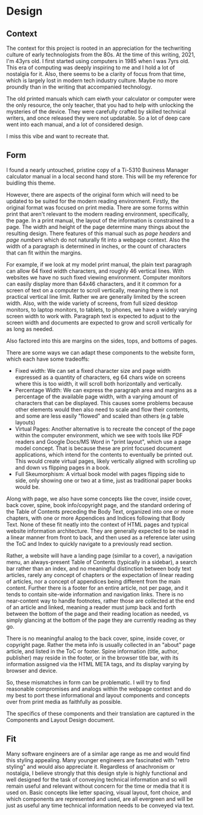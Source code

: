 # Design

## Context

The context for this project is rooted in an appreciation for the techwriting culture of early technologists from the 
80s. At the time of this writing, 2021, I'm 43yrs old. I first started using computers in 1985 when I was 7yrs old. 
This era of computing was deeply inspiring to me and I hold a lot of nostalgia for it. Also, there seems to be a 
clarity of focus from that time, which is largely lost in modern tech industry culture. Maybe no more proundly than in 
the writing that accompanied technology. 

The old printed manuals which cam eiwth your calculator or computer were the only resource, the only teacher, that you 
had to help with unlocking the mysteries of the device. They were carefully crafted by skilled technical writers, and 
once released they were not updatable. So a lot of deep care went into each manual, and a lot of considered design. 

I miss this vibe and want to recreate that.

## Form

I found a nearly untouched, pristine copy of a Ti-5310 Business Manager calculator manual in a local second hand 
store. This will be my reference for buidling this theme. 

However, there are aspects of the original form which will need to be updated to be suited for the modern reading 
environment. Firstly, the original format was focused on print media. There are some forms within print that aren't 
relevant to the modern reading environment, specifically, the page. In a print manual, the layout of the information 
is constrained to a page. The width and height of the page determine many things about the resulting design. There 
features of this manual such as *page headers* and *page numbers* which do not naturally fit into a webpage context. 
Also the width of a paragraph is determined in inches, or the count of characters that can fit within the margins. 

For example, if we look at my model print manual, the plain text paragraph can allow 64 fixed width characters, and 
roughly 46 vertical lines. With websites we have no such fixed viewing environment. Computer monitors can easily 
display more than 64x46 characters, and it it common for a screen of text on a computer to scroll vertically, meaning
there is not practical vertical line limit. Rather we are generally limited by the screen width. Also, with the wide
variety of screens, from full sized desktop monitors, to laptop monitors, to tablets, to phones, we have a widely
varying screen width to work with. Paragraph text is expected to adjust to the screen width and documents are expected 
to grow and scroll vertically for as long as needed.

Also factored into this are margins on the sides, tops, and bottoms of pages.

There are some ways we can adapt these components to the website form, which each have some tradeoffs:

   - Fixed width: We can set a fixed character size and page width expressed as a quantity of characters, eg 64 chars wide
     on screens where this is too width, it will scroll both horizontally and vertically.
   - Percentage Width: We can express the paragraph area and margins as a percentage of the available page width, with a 
     varying amount of characters that can be displayed. This causes some problems because other elements would then also 
     need to scale and flow their contents, and some are less easily "flowed" and scaled than others (e.g table layouts)
   - Virtual Pages: Another alternative is to recreate the concept of the page within the computer environment, which
     we see with tools like PDF readers and Google Docs/MS Word in "print layout", which use a page model concept. That is 
     because these are print focused document applications, which intend for the contents to eventually be printed out. 
     This would create virtual pages, likely vertically aligned with scrolling up and down vs flipping pages in a book. 
   - Full Skeumorphism: A virtual book model with pages flipping side to side, only showing one or two at a time, just
     as traditional paper books would be.

Along with page, we also have some concepts like the cover, inside cover, back cover, spine, book info/copyright page, and the
standard ordering of the Table of Contents preceding the Body Text, organized into one or more chapters, with one or more 
Appendices and Indices following that Body Text. None of these fit neatly into the context of HTML pages and typical 
website information architecture. They are generally expected to be read in a linear manner from front to back, and then 
used as a reference later using the ToC and Index to quickly navigate to a previously read section.

Rather, a website will have a landing page (similar to a cover), a navigation menu, an always-present Table of Contents
(typically in a sidebar), a search bar rather than an index, and no meaningful distinction between body text articles,
rarely any concept of chapters or the expectation of linear reading of articles, nor a concept of appendices being 
different from the main content. Further there is a footer for an entire article, not per page, and it tends to contain
site-wide information and navigation links. There is no near-content way to handle footnotes, rather those are collected
at the end of an article and linked, meaning a reader must jump back and forth between the bottom of the page and their
reading location as needed, vs simply glancing at the bottom of the page they are currently reading as they go. 

There is no meaningful analog to the back cover, spine, inside cover, or copyright page. Rather the meta info is usually
collected in an "about" page article, and listed in the ToC or footer. Spine information (title, author, publisher) may 
reside in the footer, or in the browser title bar, with its information assigned via the HTML META tags, and its display 
varying by browser and device.

So, these mismatches in form can be problematic. I will try to find reasonable compromises and analogs within the webpage 
context and do my best to port these informational and layout components and concepts over from print media as faithfully
as possible. 

The specifics of these components and their translation are captured in the Components and Layout Design document.

## Fit

Many software engineers are of a similar age range as me and would find this styling appealing. Many younger engineers
are fascinated with "retro styling" and would also appreciate it. Regardless of anachronism or nostalgia, I believe
strongly that this design style is highly functional and well designed for the task of conveying technical information
and so will remain useful and relevant without concern for the time or media that it is used on. Basic concepts like 
letter spacing, visual layout, font choice, and which components are represented and used, are all evergreen and will
be just as useful any time technical information needs to be conveyed via text.

